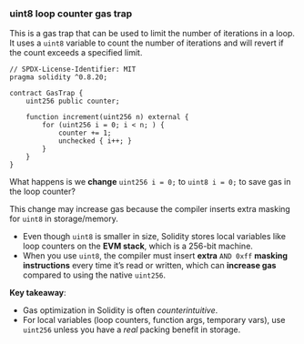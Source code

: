 ### uint8 loop counter gas trap
This is a gas trap that can be used to limit the number of iterations in a loop. It uses a `uint8` variable to count the number of iterations and will revert if the count exceeds a specified limit.

```solidity
// SPDX-License-Identifier: MIT
pragma solidity ^0.8.20;

contract GasTrap {
    uint256 public counter;

    function increment(uint256 n) external {
        for (uint256 i = 0; i < n; ) {
            counter += 1;
            unchecked { i++; }
        }
    }
}
```
What happens is we **change** `uint256 i = 0;` to `uint8 i = 0;` to save gas in the loop counter?

This change may increase gas because the compiler inserts extra masking for `uint8` in storage/memory.
- Even though `uint8` is smaller in size, Solidity stores local variables like loop counters on the **EVM stack**, which is a 256-bit machine.
- When you use `uint8`, the compiler must insert **extra** `AND 0xff` **masking instructions** every time it’s read or written, which can **increase gas** compared to using the native `uint256`.

**Key takeaway**:  
- Gas optimization in Solidity is often _counterintuitive_.
- For local variables (loop counters, function args, temporary vars), use `uint256` unless you have a _real_ packing benefit in storage.
